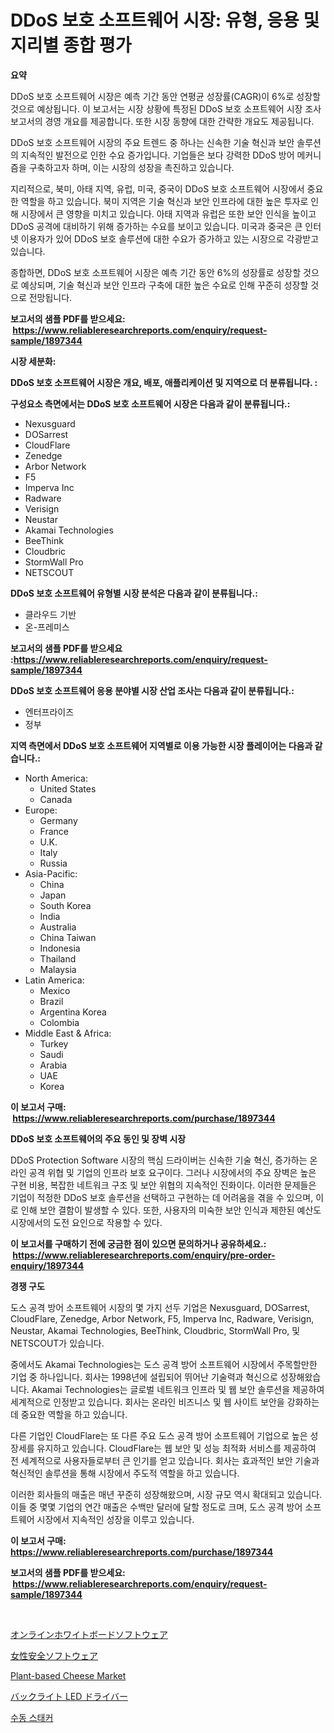 <p><h1>DDoS 보호 소프트웨어 시장: 유형, 응용 및 지리별 종합 평가</h1></p><p><strong>요약</strong></p>
<p><p>DDoS 보호 소프트웨어 시장은 예측 기간 동안 연평균 성장률(CAGR)이 6%로 성장할 것으로 예상됩니다. 이 보고서는 시장 상황에 특정된 DDoS 보호 소프트웨어 시장 조사 보고서의 경영 개요를 제공합니다. 또한 시장 동향에 대한 간략한 개요도 제공됩니다.</p><p>DDoS 보호 소프트웨어 시장의 주요 트렌드 중 하나는 신속한 기술 혁신과 보안 솔루션의 지속적인 발전으로 인한 수요 증가입니다. 기업들은 보다 강력한 DDoS 방어 메커니즘을 구축하고자 하며, 이는 시장의 성장을 촉진하고 있습니다.</p><p>지리적으로, 북미, 아태 지역, 유럽, 미국, 중국이 DDoS 보호 소프트웨어 시장에서 중요한 역할을 하고 있습니다. 북미 지역은 기술 혁신과 보안 인프라에 대한 높은 투자로 인해 시장에서 큰 영향을 미치고 있습니다. 아태 지역과 유럽은 또한 보안 인식을 높이고 DDoS 공격에 대비하기 위해 증가하는 수요를 보이고 있습니다. 미국과 중국은 큰 인터넷 이용자가 있어 DDoS 보호 솔루션에 대한 수요가 증가하고 있는 시장으로 각광받고 있습니다.</p><p>종합하면, DDoS 보호 소프트웨어 시장은 예측 기간 동안 6%의 성장률로 성장할 것으로 예상되며, 기술 혁신과 보안 인프라 구축에 대한 높은 수요로 인해 꾸준히 성장할 것으로 전망됩니다.</p></p>
<p><strong>보고서의 샘플 PDF를 받으세요: &nbsp;<a href="https://www.reliableresearchreports.com/enquiry/request-sample/1897344">https://www.reliableresearchreports.com/enquiry/request-sample/1897344</a></strong></p>
<p><strong>시장 세분화:</strong></p>
<p><strong> DDoS 보호 소프트웨어 시장은 개요, 배포, 애플리케이션 및 지역으로 더 분류됩니다. :</strong></p>
<p><strong>구성요소 측면에서는 DDoS 보호 소프트웨어 시장은 다음과 같이 분류됩니다.:</strong></p>
<p><ul><li>Nexusguard</li><li>DOSarrest</li><li>CloudFlare</li><li>Zenedge</li><li>Arbor Network</li><li>F5</li><li>Imperva Inc</li><li>Radware</li><li>Verisign</li><li>Neustar</li><li>Akamai Technologies</li><li>BeeThink</li><li>Cloudbric</li><li>StormWall Pro</li><li>NETSCOUT</li></ul></p>
<p><strong> DDoS 보호 소프트웨어 유형별 시장 분석은 다음과 같이 분류됩니다.:</strong></p>
<p><ul><li>클라우드 기반</li><li>온-프레미스</li></ul></p>
<p><strong>보고서의 샘플 PDF를 받으세요 :<a href="https://www.reliableresearchreports.com/enquiry/request-sample/1897344">https://www.reliableresearchreports.com/enquiry/request-sample/1897344</a></strong></p>
<p><strong> DDoS 보호 소프트웨어 응용 분야별 시장 산업 조사는 다음과 같이 분류됩니다.:</strong></p>
<p><ul><li>엔터프라이즈</li><li>정부</li></ul></p>
<p><strong>지역 측면에서 DDoS 보호 소프트웨어 지역별로 이용 가능한 시장 플레이어는 다음과 같습니다.:</strong></p>
<p><ul>
    <li>
        North America:
        <ul>
            <li>United States</li>
            <li>Canada</li>
        </ul>
    </li>
    <li>
        Europe:
        <ul>
            <li>Germany</li>
            <li>France</li>
            <li>U.K.</li>
            <li>Italy</li>
            <li>Russia</li>
        </ul>
    </li>
    <li>
        Asia-Pacific:
        <ul>
            <li>China</li>
            <li>Japan</li>
            <li>South Korea</li>
            <li>India</li>
            <li>Australia</li>
            <li>China Taiwan</li>
            <li>Indonesia</li>
            <li>Thailand</li>
            <li>Malaysia</li>
        </ul>
    </li>
    <li>
        Latin America:
        <ul>
            <li>Mexico</li>
            <li>Brazil</li>
            <li>Argentina Korea</li>
            <li>Colombia</li>
        </ul>
    </li>
    <li>
        Middle East & Africa:
        <ul>
            <li>Turkey</li>
            <li>Saudi</li>
            <li>Arabia</li>
            <li>UAE</li>
            <li>Korea</li>
        </ul>
    </li>
    </ul></p>
<p><strong>이 보고서 구매: &nbsp;<a href="https://www.reliableresearchreports.com/purchase/1897344">https://www.reliableresearchreports.com/purchase/1897344</a></strong></p>
<p><strong>DDoS 보호 소프트웨어의 주요 동인 및 장벽 시장</strong></p>
<p><p>DDoS Protection Software 시장의 핵심 드라이버는 신속한 기술 혁신, 증가하는 온라인 공격 위협 및 기업의 인프라 보호 요구이다. 그러나 시장에서의 주요 장벽은 높은 구현 비용, 복잡한 네트워크 구조 및 보안 위협의 지속적인 진화이다. 이러한 문제들은 기업이 적정한 DDoS 보호 솔루션을 선택하고 구현하는 데 어려움을 겪을 수 있으며, 이로 인해 보안 결함이 발생할 수 있다. 또한, 사용자의 미숙한 보안 인식과 제한된 예산도 시장에서의 도전 요인으로 작용할 수 있다.</p></p>
<p><strong>이 보고서를 구매하기 전에 궁금한 점이 있으면 문의하거나 공유하세요.: &nbsp;<a href="https://www.reliableresearchreports.com/enquiry/pre-order-enquiry/1897344">https://www.reliableresearchreports.com/enquiry/pre-order-enquiry/1897344</a></strong></p>
<p><strong>경쟁 구도</strong></p>
<p><p>도스 공격 방어 소프트웨어 시장의 몇 가지 선두 기업은 Nexusguard, DOSarrest, CloudFlare, Zenedge, Arbor Network, F5, Imperva Inc, Radware, Verisign, Neustar, Akamai Technologies, BeeThink, Cloudbric, StormWall Pro, 및 NETSCOUT가 있습니다.</p><p>중에서도 Akamai Technologies는 도스 공격 방어 소프트웨어 시장에서 주목할만한 기업 중 하나입니다. 회사는 1998년에 설립되어 뛰어난 기술력과 혁신으로 성장해왔습니다. Akamai Technologies는 글로벌 네트워크 인프라 및 웹 보안 솔루션을 제공하여 세계적으로 인정받고 있습니다. 회사는 온라인 비즈니스 및 웹 사이트 보안을 강화하는 데 중요한 역할을 하고 있습니다.</p><p>다른 기업인 CloudFlare는 또 다른 주요 도스 공격 방어 소프트웨어 기업으로 높은 성장세를 유지하고 있습니다. CloudFlare는 웹 보안 및 성능 최적화 서비스를 제공하여 전 세계적으로 사용자들로부터 큰 인기를 얻고 있습니다. 회사는 효과적인 보안 기술과 혁신적인 솔루션을 통해 시장에서 주도적 역할을 하고 있습니다.</p><p>이러한 회사들의 매출은 매년 꾸준히 성장해왔으며, 시장 규모 역시 확대되고 있습니다. 이들 중 몇몇 기업의 연간 매출은 수백만 달러에 달할 정도로 크며, 도스 공격 방어 소프트웨어 시장에서 지속적인 성장을 이루고 있습니다.</p></p>
<p><strong>이 보고서 구매: &nbsp; <a href="https://www.reliableresearchreports.com/purchase/1897344">https://www.reliableresearchreports.com/purchase/1897344</a></strong></p>
<p><strong>보고서의 샘플 PDF를 받으세요: &nbsp;<a href="https://www.reliableresearchreports.com/enquiry/request-sample/1897344">https://www.reliableresearchreports.com/enquiry/request-sample/1897344</a></strong><strong></strong></p>
<p>&nbsp;</p>
<p><p><a href="https://medium.com/@kaydenjohns1964/%E3%82%AA%E3%83%B3%E3%83%A9%E3%82%A4%E3%83%B3%E3%83%9B%E3%83%AF%E3%82%A4%E3%83%88%E3%83%9C%E3%83%BC%E3%83%89%E3%82%BD%E3%83%95%E3%83%88%E3%82%A6%E3%82%A7%E3%82%A2%E3%81%AE%E5%B8%82%E5%A0%B4%E3%82%B7%E3%82%A7%E3%82%A2%E3%81%AE%E5%A4%89%E5%8C%96%E3%81%A8%E5%B8%82%E5%A0%B4%E6%88%90%E9%95%B7%E3%83%88%E3%83%AC%E3%83%B3%E3%83%892024%E5%B9%B4%E3%81%8B%E3%82%892031%E5%B9%B4%E3%81%BE%E3%81%A7-79ced1cd5441">オンラインホワイトボードソフトウェア</a></p><p><a href="https://medium.com/@saigekulas/%E5%A5%B3%E6%80%A7%E5%AE%89%E5%85%A8%E3%82%BD%E3%83%95%E3%83%88%E3%82%A6%E3%82%A7%E3%82%A2%E5%B8%82%E5%A0%B4%E8%A6%8F%E6%A8%A1-%E5%B8%82%E5%A0%B4%E5%8B%95%E5%90%91%E3%81%8A%E3%82%88%E3%81%B3%E5%B8%82%E5%A0%B4%E4%BA%88%E6%B8%AC-2024%E5%B9%B4%E3%81%8B%E3%82%892031%E5%B9%B4-b281d9e30dd0">女性安全ソフトウェア</a></p><p><a href="https://issuu.com/reportprime-2/docs/plant-based-cheese-market-size-2030.pptx">Plant-based Cheese Market</a></p><p><a href="https://github.com/ppmazlotr77499/Market-Research-Report-List-1/blob/main/2444172190951.md">バックライト LED ドライバー</a></p><p><a href="https://medium.com/@cute_priencsss/%EC%88%98%EB%8F%99-%EC%8A%A4%ED%83%9D%EC%BB%A4-%EC%8B%9C%EC%9E%A5%EC%9D%80-%EC%8B%9C%EC%9E%A5-%EC%A0%90%EC%9C%A0%EC%9C%A8-%ED%81%AC%EA%B8%B0-%EB%B0%8F-2031%EB%85%84%EA%B9%8C%EC%A7%80-%EC%98%88%EC%83%81%EB%90%9C-%EC%98%88%EC%B8%A1%EC%97%90-%EC%B4%88%EC%A0%90%EC%9D%84-%EB%A7%9E%EC%B6%A5%EB%8B%88%EB%8B%A4-adeb64a25e95">수동 스태커</a></p></p>